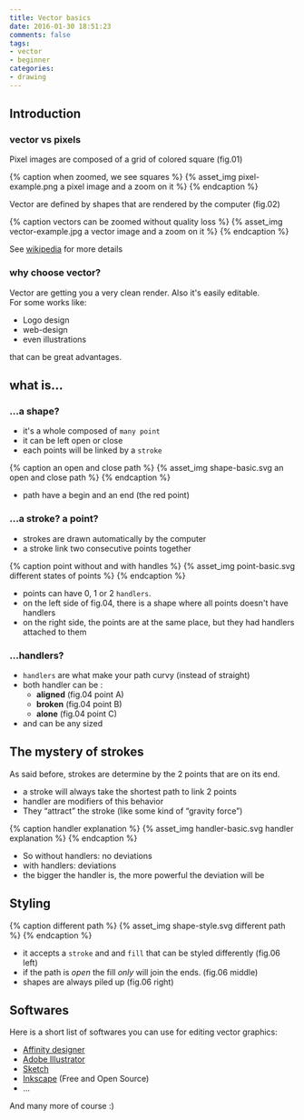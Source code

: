 ```yaml
---
title: Vector basics
date: 2016-01-30 18:51:23
comments: false
tags:
- vector
- beginner
categories:
- drawing
---
```

## Introduction

### vector vs pixels

Pixel images are composed of a grid of colored square (fig.01)

{% caption when zoomed, we see squares %}
{% asset_img pixel-example.png a pixel image and a zoom on it %}
{% endcaption %}

Vector are defined by shapes that are rendered by the computer (fig.02) 

{% caption vectors can be zoomed without quality loss %}
{% asset_img vector-example.jpg a vector image and a zoom on it %} 
{% endcaption %}

See [wikipedia](https://en.wikipedia.org/wiki/Vector_graphics) for more details

### why choose vector?

Vector are getting you a very clean render. Also it's easily editable.  
For some works like:

- Logo design
- web-design
- even illustrations

that can be great advantages.

<!-- more -->

## what is…

### …a shape?

- it's a whole composed of `many point`
- it can be left open or close
- each points will be linked by a `stroke`

{% caption an open and close path %}
{% asset_img shape-basic.svg an open and close path %} 
{% endcaption %}

- path have a begin and an end (the red point)

### …a stroke? a point? 

- strokes are drawn automatically by the computer
- a stroke link two consecutive points together

{% caption point without and with handles %}
{% asset_img point-basic.svg different states of points %} 
{% endcaption %}

- points can have 0, 1 or 2 `handlers`.
- on the left side of fig.04, there is a shape where all points doesn't have handlers
- on the right side, the points are at the same place, but they had handlers attached to them

### …handlers?

- `handlers` are what make your path curvy (instead of straight)
- both handler can be :
	- __aligned__ (fig.04 point A)
	- __broken__ (fig.04 point B)
	- __alone__ (fig.04 point C)
- and can be any sized

## The mystery of strokes

As said before, strokes are determine by the 2 points that are on its end.

- a stroke will always take the shortest path to link 2 points
- handler are modifiers of this behavior 
- They “attract” the stroke (like some kind of “gravity force”)

{% caption handler explanation %}
{% asset_img handler-basic.svg handler explanation %} 
{% endcaption %}

- So without handlers: no deviations
- with handlers: deviations
- the bigger the handler is, the more powerful the deviation will be

## Styling

{% caption different path %}
{% asset_img shape-style.svg different path %} 
{% endcaption %}

- it accepts a `stroke` and and `fill` that can be styled differently (fig.06 left)
- if the path is *open* the fill *only* will join the ends. (fig.06 middle)
- shapes are always piled up (fig.06 right)

## Softwares

Here is a short list of softwares you can use for editing vector graphics:

- [Affinity designer](https://affinity.serif.com/designer/)
- [Adobe Illustrator](http://www.adobe.com/products/illustrator.html)
- [Sketch](http://www.sketchapp.com/)
- [Inkscape](http://www.inkscape.org/) (Free and Open Source)
- …

And many more of course :)

